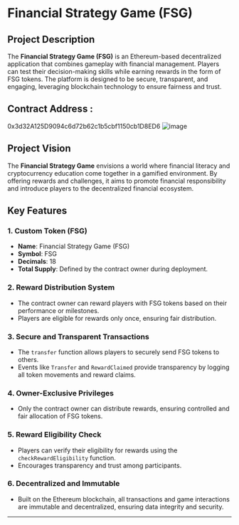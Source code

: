 # Financial Strategy Game (FSG)

## Project Description
The **Financial Strategy Game (FSG)** is an Ethereum-based decentralized application that combines gameplay with financial management. Players can test their decision-making skills while earning rewards in the form of FSG tokens. The platform is designed to be secure, transparent, and engaging, leveraging blockchain technology to ensure fairness and trust.

## Contract Address :
0x3d32A125D9094c6d72b62c1b5cbf1150cb1D8ED6
![image](https://github.com/user-attachments/assets/9f555057-9e3f-4da8-861a-9be19dc68606)



## Project Vision
The **Financial Strategy Game** envisions a world where financial literacy and cryptocurrency education come together in a gamified environment. By offering rewards and challenges, it aims to promote financial responsibility and introduce players to the decentralized financial ecosystem.

## Key Features

### 1. Custom Token (FSG)
- **Name**: Financial Strategy Game (FSG)
- **Symbol**: FSG
- **Decimals**: 18
- **Total Supply**: Defined by the contract owner during deployment.

### 2. Reward Distribution System
- The contract owner can reward players with FSG tokens based on their performance or milestones.
- Players are eligible for rewards only once, ensuring fair distribution.

### 3. Secure and Transparent Transactions
- The `transfer` function allows players to securely send FSG tokens to others.
- Events like `Transfer` and `RewardClaimed` provide transparency by logging all token movements and reward claims.

### 4. Owner-Exclusive Privileges
- Only the contract owner can distribute rewards, ensuring controlled and fair allocation of FSG tokens.

### 5. Reward Eligibility Check
- Players can verify their eligibility for rewards using the `checkRewardEligibility` function.
- Encourages transparency and trust among participants.

### 6. Decentralized and Immutable
- Built on the Ethereum blockchain, all transactions and game interactions are immutable and decentralized, ensuring data integrity and security.

---

